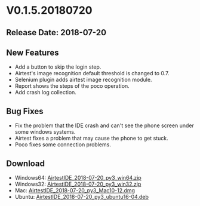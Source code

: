 ﻿# V0.1.5.20180720
## Release Date: 2018-07-20

## New Features
- Add a button to skip the login step.
- Airtest's image recognition default threshold is changed to 0.7.
- Selenium plugin adds airtest image recognition module.
- Report shows the steps of the poco operation.
- Add crash log collection.

## Bug Fixes
- Fix the problem that the IDE crash and can't see the phone screen under some windows systems.
- Airtest fixes a problem that may cause the phone to get stuck.
- Poco fixes some connection problems.

## Download
- Windows64: [AirtestIDE_2018-07-20_py3_win64.zip](https://top.gdl.netease.com/AirtestIDE_2018-07-20_py3_win64.zip)
- Windows32: [AirtestIDE_2018-07-20_py3_win32.zip](https://top.gdl.netease.com/AirtestIDE_2018-07-20_py3_win32.zip)
- Mac: [AirtestIDE_2018-07-20_py3_Mac10-12.dmg](https://top.gdl.netease.com/AirtestIDE_2018-07-20_py3_Mac10-12.dmg)
- Ubuntu: [AirtestIDE_2018-07-20_py3_ubuntu16-04.deb](https://top.gdl.netease.com/AirtestIDE_2018-07-20_py3_ubuntu16-04.deb)
